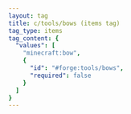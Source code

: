 ```yaml
---
layout: tag
title: c/tools/bows (items tag)
tag_type: items
tag_content: {
  "values": [
    "minecraft:bow",
    {
      "id": "#forge:tools/bows",
      "required": false
    }
  ]
}
---
```

